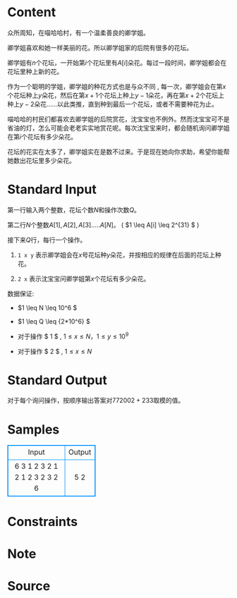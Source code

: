 
# Content

众所周知，在喵哈哈村，有一个温柔善良的卿学姐。

 卿学姐喜欢和她一样美丽的花。所以卿学姐家的后院有很多的花坛。

卿学姐有$n$个花坛，一开始第$i$个花坛里有$A[i]$朵花。每过一段时间，卿学姐都会在花坛里种上新的花。

作为一个聪明的学姐，卿学姐的种花方式也是与众不同 , 每一次，卿学姐会在第$x$个花坛种上$y$朵花，然后在第$x+1$个花坛上种上$y-1$朵花，再在第$x+2$个花坛上种上$y-2$朵花......以此类推，直到种到最后一个花坛，或者不需要种花为止。

喵哈哈的村民们都喜欢去卿学姐的后院赏花，沈宝宝也不例外。然而沈宝宝可不是省油的灯，怎么可能会老老实实地赏花呢。每次沈宝宝来时，都会随机询问卿学姐在第$i$个花坛有多少朵花。

花坛的花实在太多了，卿学姐实在是数不过来。于是现在她向你求助，希望你能帮她数出花坛里多少朵花。

# Standard Input

第一行输入两个整数，花坛个数$N$和操作次数$Q$。

第二行$N$个整数$A[1],A[2],A[3].....A[N]$。 ( $1 \leq A[i] \leq 2^{31} $ )

接下来$Q$行，每行一个操作。

1. `1 x y`  表示卿学姐会在$x$号花坛种$y$朵花，并按相应的规律在后面的花坛上种花。

2. `2 x`  表示沈宝宝问卿学姐第$x$个花坛有多少朵花。

数据保证:

*  $1 \leq N \leq 10^6 $

*  $1 \leq Q \leq {2*10^6} $

*  对于操作 $ 1  $ , $1 \leq x \leq N$，$1 \leq y \leq 10^9$ 

*  对于操作 $ 2  $ , $1 \leq x \leq N$

# Standard Output

对于每个询问操作，按顺序输出答案对$772002 + 233$取模的值。

# Samples

<style>
        table,table tr th, table tr td { border:1px solid #0094ff; }
        table { width: 200px; min-height: 25px; line-height: 25px; text-align: center; border-collapse: collapse;}   
    </style>
<table>
	<tr>
		<td>Input</td>
		<td>Output</td>
	</tr>
<tr><td>6 3
1 2 3 2 1 2
1 2 3
2 3
2 6</td><td>5
2
</td></tr></table>


# Constraints



# Note



# Source


